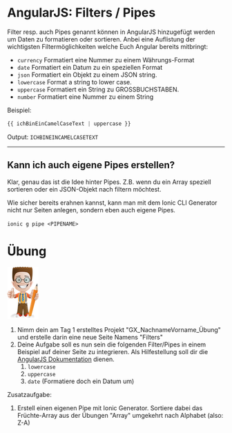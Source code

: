 # AngularJS: Filters / Pipes

Filter resp. auch Pipes genannt können in AngularJS hinzugefügt werden um Daten zu formatieren oder sortieren. Anbei eine Auflistung der wichtigsten Filtermöglichkeiten welche Euch Angular bereits mitbringt:

* `currency` Formatiert eine Nummer zu einem Währungs-Format
* `date` Formatiert ein Datum zu ein speziellen Format
* `json` Formatiert ein Objekt zu einem JSON string.
* `lowercase` Format a string to lower case.
* `uppercase` Formatiert ein String zu GROSSBUCHSTABEN.
* `number` Formatiert eine Nummer zu einem String



Beispiel:
```js
{{ ichBinEinCamelCaseText | uppercase }} 
```
Output:
`ICHBINEINCAMELCASETEXT`

---
## Kann ich auch eigene Pipes erstellen?
Klar, genau das ist die Idee hinter Pipes. Z.B. wenn du ein Array speziell sortieren oder ein JSON-Objekt nach filtern möchtest.

Wie sicher bereits erahnen kannst, kann man mit dem Ionic CLI Generator nicht nur Seiten anlegen, sondern eben auch eigene Pipes.

`ionic g pipe <PIPENAME>`




# Übung

![](/_allgemein/ralph_uebung.png)

1. Nimm dein am Tag 1 erstelltes  Projekt "GX\_NachnameVorname\_Übung" und erstelle darin eine neue Seite Namens "Filters" 
2. Deine Aufgabe soll es nun sein die folgenden Filter/Pipes in einem Beispiel auf deiner Seite zu integrieren. Als Hilfestellung soll dir die [AngularJS Dokumentation](https://angular.io/guide/pipes) dienen.
   1. `lowercase`
   2. `uppercase`
   3. `date` \(Formatiere doch ein Datum um\)

Zusatzaufgabe:
1. Erstell einen eigenen Pipe mit Ionic Generator. Sortiere dabei das Früchte-Array aus der Übungen "Array" umgekehrt nach Alphabet (also: Z-A)



   



